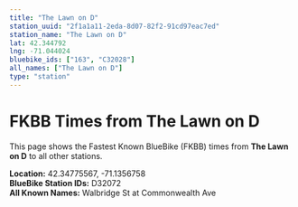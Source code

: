 ```yaml
---
title: "The Lawn on D"
station_uuid: "2f1a1a11-2eda-8d07-82f2-91cd97eac7ed"
station_name: "The Lawn on D"
lat: 42.344792
lng: -71.044024
bluebike_ids: ["163", "C32028"]
all_names: ["The Lawn on D"]
type: "station"
---
```


# FKBB Times from The Lawn on D

This page shows the Fastest Known BlueBike (FKBB) times from **The Lawn on D** to all other stations.

**Location:** 42.34775567, -71.1356758  
**BlueBike Station IDs:** D32072  
**All Known Names:** Walbridge St at Commonwealth Ave

